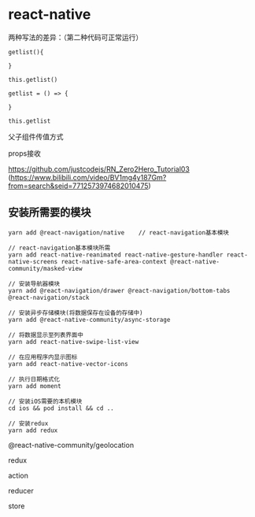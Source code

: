 # react-native

两种写法的差异：（第二种代码可正常运行）

```
getlist(){

}

this.getlist()

getlist = () => {

}

this.getlist
```

父子组件传值方式

props接收

https://github.com/justcodejs/RN_Zero2Hero_Tutorial03 (https://www.bilibili.com/video/BV1mg4y187Gm?from=search&seid=7712573974682010475)

## 安装所需要的模块

```
yarn add @react-navigation/native    // react-navigation基本模块

// react-navigation基本模块所需
yarn add react-native-reanimated react-native-gesture-handler react-native-screens react-native-safe-area-context @react-native-community/masked-view

// 安装导航器模块
yarn add @react-navigation/drawer @react-navigation/bottom-tabs @react-navigation/stack

// 安装异步存储模块(将数据保存在设备的存储中)
yarn add @react-native-community/async-storage

// 将数据显示至列表界面中
yarn add react-native-swipe-list-view

// 在应用程序内显示图标
yarn add react-native-vector-icons

// 执行日期格式化
yarn add moment

// 安装iOS需要的本机模块
cd ios && pod install && cd ..

// 安装redux 
yarn add redux
```

@react-native-community/geolocation


redux

action

reducer

store


